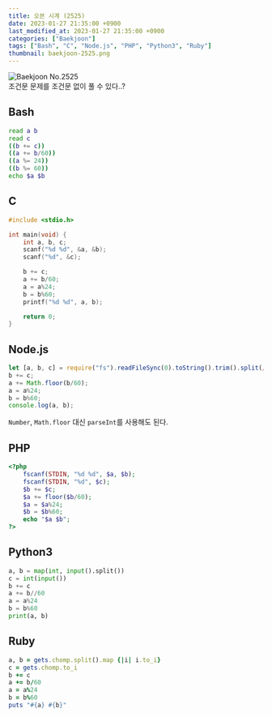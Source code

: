 ```yaml
---
title: 오븐 시계 (2525)
date: 2023-01-27 21:35:00 +0900
last_modified_at: 2023-01-27 21:35:00 +0900
categories: ["Baekjoon"]
tags: ["Bash", "C", "Node.js", "PHP", "Python3", "Ruby"]
thumbnail: baekjoon-2525.png
---
```


![Baekjoon No.2525](baekjoon-2525.png)  
조건문 문제를 조건문 없이 풀 수 있다..?

## Bash
```bash
read a b
read c
((b += c))
((a += b/60))
((a %= 24))
((b %= 60))
echo $a $b
```

## C
```c
#include <stdio.h>

int main(void) {
	int a, b, c;
	scanf("%d %d", &a, &b);
	scanf("%d", &c);

	b += c;
	a += b/60;
	a = a%24;
	b = b%60;
	printf("%d %d", a, b);

	return 0;
}
```

## Node.js
```javascript
let [a, b, c] = require("fs").readFileSync(0).toString().trim().split(/ |\n/).map(Number);
b += c;
a += Math.floor(b/60);
a = a%24;
b = b%60;
console.log(a, b);
```
`Number`, `Math.floor` 대신 `parseInt`를 사용해도 된다.

## PHP
```php
<?php
	fscanf(STDIN, "%d %d", $a, $b);
	fscanf(STDIN, "%d", $c);
	$b += $c;
	$a += floor($b/60);
	$a = $a%24;
	$b = $b%60;
	echo "$a $b";
?>
```

## Python3
```python
a, b = map(int, input().split())
c = int(input())
b += c
a += b//60
a = a%24
b = b%60
print(a, b)
```

## Ruby
```ruby
a, b = gets.chomp.split().map {|i| i.to_i}
c = gets.chomp.to_i
b += c
a += b/60
a = a%24
b = b%60
puts "#{a} #{b}"
```
